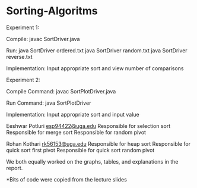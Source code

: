 # Sorting-Algoritms
Experiment 1:

Compile:
javac SortDriver.java


Run:
java SortDriver ordered.txt
java SortDriver random.txt
java SortDriver reverse.txt

Implementation:
Input appropriate sort and view number of comparisons 


Experiment 2:
	
Compile Command:
javac SortPlotDriver.java

Run Command:
java SortPlotDriver

Implementation:
Input appropriate sort and input value

Eeshwar Potluri esp94422@uga.edu
Responsible for selection sort
Responsible for merge sort
Responsible for random pivot

Rohan Kothari rk56153@uga.edu
Responsible for heap sort
Responsible for quick sort first pivot
Responsible for quick sort random pivot

We both equally worked on the graphs, tables, and explanations in the report.

*Bits of code were copied from the lecture slides
